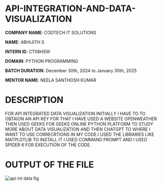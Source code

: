 # API-INTEGRATION-AND-DATA-VISUALIZATION

**COMPANY NAME**: CODTECH IT SOLUTIONS

**NAME**: ABHIJITH S

**INTERN ID**: CT08HSW

**DOMAIN**: PYTHON PROGRAMMING

**BATCH DURATION**: December 30th, 2024 to January 30th, 2025

**MENTOR NAME**: NEELA SANTHOSH KUMAR

# DESCRIPTION 
  FOR API INTEGRATED DATA VISUALIZATION INITIALLY I HAVE TO TO OBTAION AN API KEY FOR THAT I HAVE USED A WEBSITE OPENWEATHER THEN USED GEEKS FOR GEEKS ONLINE PYTHON PLATFORM TO STUDY MORE ABOUT DATA VISUALIZATION AND THEN CHATGPT TO WHERE I WANT TO USE CORRECRTIONS IN MY CODE.I USED  THE LIBRARIES LIKE MATPLOTLIB TO INSTALL IT I USED COMMAND PROMPT AND I USED SPIDER 6 FOR EXECUTION OF THE CODE. 

# OUTPUT OF THE FILE

![api int data fig](https://github.com/user-attachments/assets/031bb009-9cce-4b16-bc5b-db74bb391719)

